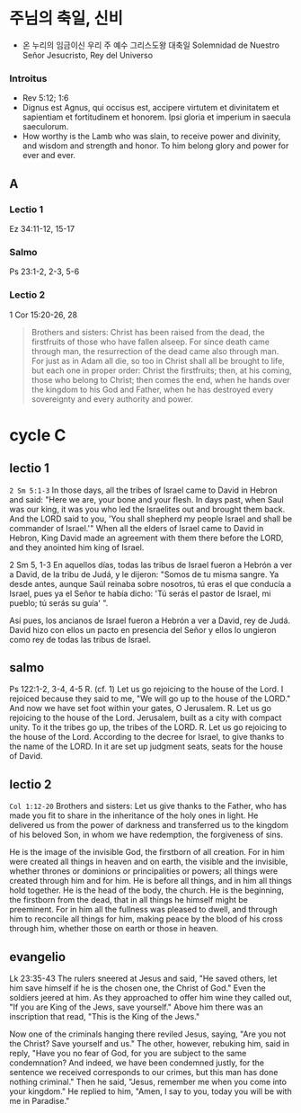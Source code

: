 # 주님의 축일, 신비
- 온 누리의 임금이신 우리 주 예수 그리스도왕 대축일
Solemnidad de Nuestro Señor Jesucristo, Rey del Universo

### Introitus
- Rev 5:12; 1:6
- Dignus est Agnus, qui occisus est, accipere virtutem et divinitatem et sapientiam et fortitudinem et honorem. Ipsi gloria et imperium in saecula saeculorum.
- How worthy is the Lamb who was slain, to receive power and divinity, and wisdom and strength and honor. To him belong glory and power for ever and ever.

## A
### Lectio 1
Ez 34:11-12, 15-17
### Salmo
Ps 23:1-2, 2-3, 5-6
### Lectio 2
1 Cor 15:20-26, 28

> Brothers and sisters: Christ has been raised from the dead, the firstfruits of those who have fallen alseep. For since death came through man, the resurrection of the dead came also through man. For just as in Adam all die, so too in Christ shall all be brought to life, but each one in proper order: Christ the firstfruits; then, at his coming, those who belong to Christ; then comes the end, when he hands over the kingdom to his God and Father, when he has destroyed every sovereignty and every authority and power. 



# cycle C

## lectio 1
`2 Sm 5:1-3`
In those days, all the tribes of Israel came to David in Hebron and said:
"Here we are, your bone and your flesh.
In days past, when Saul was our king,
it was you who led the Israelites out and brought them back.
And the LORD said to you,
'You shall shepherd my people Israel
and shall be commander of Israel.'"
When all the elders of Israel came to David in Hebron,
King David made an agreement with them there before the LORD,
and they anointed him king of Israel.

2 Sm 5, 1-3
En aquellos días, todas las tribus de Israel fueron a Hebrón a ver a David, de la tribu de Judá, y le dijeron: "Somos de tu misma sangre. Ya desde antes, aunque Saúl reinaba sobre nosotros, tú eras el que conducía a Israel, pues ya el Señor te había dicho: 'Tú serás el pastor de Israel, mi pueblo; tú serás su guía' ".

Así pues, los ancianos de Israel fueron a Hebrón a ver a David, rey de Judá. David hizo con ellos un pacto en presencia del Señor y ellos lo ungieron como rey de todas las tribus de Israel.


## salmo
Ps 122:1-2, 3-4, 4-5
R. (cf. 1) Let us go rejoicing to the house of the Lord.
I rejoiced because they said to me,
"We will go up to the house of the LORD."
And now we have set foot
within your gates, O Jerusalem.
R. Let us go rejoicing to the house of the Lord.
Jerusalem, built as a city
with compact unity.
To it the tribes go up,
the tribes of the LORD.
R. Let us go rejoicing to the house of the Lord.
According to the decree for Israel,
to give thanks to the name of the LORD.
In it are set up judgment seats,
seats for the house of David.

## lectio 2
`Col 1:12-20`
Brothers and sisters:
Let us give thanks to the Father,
who has made you fit to share
in the inheritance of the holy ones in light.
He delivered us from the power of darkness
and transferred us to the kingdom of his beloved Son,
in whom we have redemption, the forgiveness of sins.

He is the image of the invisible God,
the firstborn of all creation.
For in him were created all things in heaven and on earth,
the visible and the invisible,
whether thrones or dominions or principalities or powers;
all things were created through him and for him.
He is before all things,
and in him all things hold together.
He is the head of the body, the church.
He is the beginning, the firstborn from the dead,
that in all things he himself might be preeminent.
For in him all the fullness was pleased to dwell,
and through him to reconcile all things for him,
making peace by the blood of his cross
through him, whether those on earth or those in heaven.


## evangelio
Lk 23:35-43
The rulers sneered at Jesus and said,
"He saved others, let him save himself
if he is the chosen one, the Christ of God."
Even the soldiers jeered at him.
As they approached to offer him wine they called out,
"If you are King of the Jews, save yourself."
Above him there was an inscription that read,
"This is the King of the Jews."

Now one of the criminals hanging there reviled Jesus, saying,
"Are you not the Christ?
Save yourself and us."
The other, however, rebuking him, said in reply,
"Have you no fear of God,
for you are subject to the same condemnation?
And indeed, we have been condemned justly,
for the sentence we received corresponds to our crimes,
but this man has done nothing criminal."
Then he said,
"Jesus, remember me when you come into your kingdom."
He replied to him,
"Amen, I say to you,
today you will be with me in Paradise."